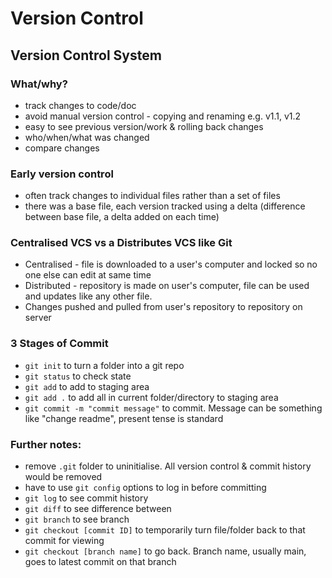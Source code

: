 # Version Control

## Version Control System

### What/why?
- track changes to code/doc
- avoid manual version control - copying and renaming e.g. v1.1, v1.2
- easy to see previous version/work & rolling back changes
- who/when/what was changed
- compare changes

### Early version control
- often track changes to individual files rather than a set of files
- there was a base file, each version tracked using a delta (difference between base file, a delta added on each time)

### Centralised VCS vs a Distributes VCS like Git
- Centralised - file is downloaded to a user's computer and locked so no one else can edit at same time
- Distributed - repository is made on user's computer, file can be used and updates like any other file.
- Changes pushed and pulled from user's repository to repository on server

### 3 Stages of Commit
- `git init` to turn a folder into a git repo
- `git status` to check state
- `git add` to add to staging area
- `git add .` to add all in current folder/directory to staging area
- `git commit -m "commit message"` to commit. Message can be something like "change readme", present tense is standard

### Further notes:
- remove `.git` folder to uninitialise. All version control & commit history would be removed
- have to use `git config` options to log in before committing
- `git log` to see commit history
- `git diff` to see difference between 
- `git branch` to see branch
- `git checkout [commit ID]` to temporarily turn file/folder back to that commit for viewing
- `git checkout [branch name]` to go back. Branch name, usually main, goes to latest commit on that branch